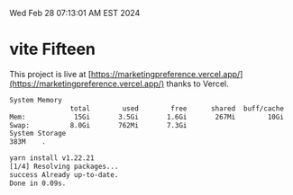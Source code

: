 Wed Feb 28 07:13:01 AM EST 2024

# vite Fifteen


This project is live at [https://marketingpreference.vercel.app/](https://marketingpreference.vercel.app/) thanks to Vercel.

```bash
System Memory
               total        used        free      shared  buff/cache   available
Mem:            15Gi       3.5Gi       1.6Gi       267Mi        10Gi        11Gi
Swap:          8.0Gi       762Mi       7.3Gi
System Storage
383M	.
```
```bash
yarn install v1.22.21
[1/4] Resolving packages...
success Already up-to-date.
Done in 0.09s.
```
